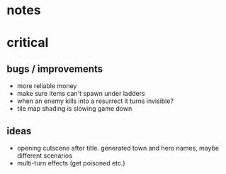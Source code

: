 # notes

# critical

## bugs / improvements

- more reliable money
- make sure items can't spawn under ladders
- when an enemy kills into a resurrect it turns invisible?
- tile map shading is slowing game down

## ideas

- opening cutscene after title. generated town and hero names, maybe different scenarios
- multi-turn effects (get poisoned etc.)
